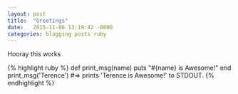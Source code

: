 ```yaml
---
layout: post
title:  "Greetings"
date:   2015-11-06 13:19:42 -0800
categories: blogging posts ruby
---
```

Hooray this works

{% highlight ruby %}
def print_msg(name)
  puts "#{name} is Awesome!"
end
print_msg('Terence')
#=> prints 'Terence is Awesome!' to STDOUT.
{% endhighlight %}

